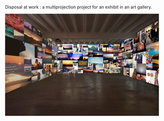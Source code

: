 Disposal at work : a multiprojection project for an exhibit in an art gallery.

![Mapping](project_images/mapping.jpg?raw=true "Mappin")